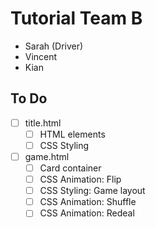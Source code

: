 # Tutorial Team B
- Sarah (Driver)
- Vincent
- Kian

## To Do

- [ ] title.html
  - [ ] HTML elements
  - [ ] CSS Styling
- [ ] game.html
  - [ ] Card container
  - [ ] CSS Animation: Flip
  - [ ] CSS Styling: Game layout
  - [ ] CSS Animation: Shuffle
  - [ ] CSS Animation: Redeal
